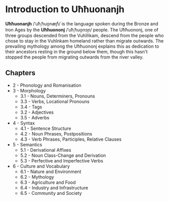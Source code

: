 # Introduction to Uħħuonanjh

**Uħħuonanjh** /ˈuħˌħuo̯næɲ̊/ is the language spoken during the Bronze and Iron Ages by the **Uħħuononj** /ˈuħˌħuo̯nɔɲ/ people.  The Uħħuononj, one of three groups descended from the Vuhîñkam, descend from the people who chose to stay in the Vuhînkam homeland rather than migrate outwards.  The prevailing mythology among the Uħħuononj explains this as dedication to their ancestors resting in the ground below them, though this hasn't stopped the people from migrating outwards from the river valley.

## Chapters

- 2 - Phonology and Romanisation
- 3 - Morphology
  - 3.1 - Nouns, Determiners, Pronouns
  - 3.3 - Verbs, Locational Pronouns
  - 3.4 - Tags
  - 3.2 - Adjectives
  - 3.5 - Adverbs
- 4 - Syntax
  - 4.1 - Sentence Structure
  - 4.2 - Noun Phrases, Postpositions
  - 4.3 - Verb Phrases, Participles, Relative Clauses
- 5 - Semantics
  - 5.1 - Derivational Affixes
  - 5.2 - Noun Class-Change and Derivation
  - 5.3 - Perfective and Imperfective Verbs
- 6 - Culture and Vocabulary
  - 6.1 - Nature and Environment
  - 6.2 - Mythology
  - 6.3 - Agriculture and Food
  - 6.4 - Industry and Infrastructure
  - 6.5 - Community and Society
